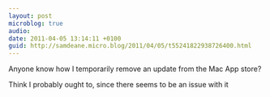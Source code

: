 ```yaml
---
layout: post
microblog: true
audio: 
date: 2011-04-05 13:14:11 +0100
guid: http://samdeane.micro.blog/2011/04/05/t55241822938726400.html
---
```

Anyone know how I temporarily remove an update from the Mac App store?

Think I probably ought to, since there seems to be an issue with it

